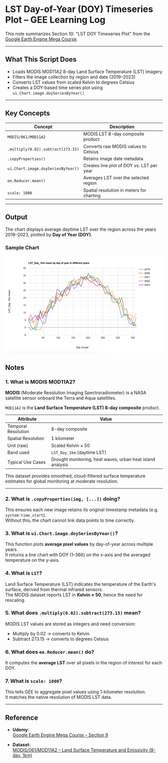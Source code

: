 # LST Day-of-Year (DOY) Timeseries Plot – GEE Learning Log

This note summarizes Section 10: "LST DOY Timeseries Plot" from the [Google Earth Engine Mega Course](https://www.udemy.com/course/google-earth-engine-gis-remote-sensing/learn/lecture/42661810#overview).

---

## What This Script Does

- Loads MODIS MOD11A2 8-day Land Surface Temperature (LST) imagery
- Filters the image collection by region and date (2019–2023)
- Converts LST values from scaled Kelvin to degrees Celsius
- Creates a DOY-based time series plot using `ui.Chart.image.doySeriesByYear()`

---

## Key Concepts

| Concept                           | Description |
|-----------------------------------|-------------|
| `MODIS/061/MOD11A2`               | MODIS LST 8-day composite product |
| `.multiply(0.02).subtract(273.15)`| Converts raw MODIS values to Celsius |
| `.copyProperties()`               | Retains image date metadata |
| `ui.Chart.image.doySeriesByYear()`| Creates line plot of DOY vs. LST per year |
| `ee.Reducer.mean()`               | Averages LST over the selected region |
| `scale: 1000`                     | Spatial resolution in meters for charting |

---

## Output

The chart displays average daytime LST over the region across the years 2019–2023, plotted by **Day of Year (DOY)**.

### Sample Chart
![](chart_lst_doy_timeseries_2019-2023_roi.png)

## Notes

### 1. What is MODIS MOD11A2?

**MODIS** (Moderate Resolution Imaging Spectroradiometer) is a NASA satellite sensor onboard the Terra and Aqua satellites.

`MOD11A2` is the **Land Surface Temperature (LST) 8-day composite** product.

| Attribute              | Value                          |
|------------------------|--------------------------------|
| Temporal Resolution    | 8-day composite                |
| Spatial Resolution     | 1 kilometer                    |
| Unit (raw)             | Scaled Kelvin × 50             |
| Band used              | `LST_Day_1km` (daytime LST)    |
| Typical Use Cases      | Drought monitoring, heat waves, urban heat island analysis |

This dataset provides smoothed, cloud-filtered surface temperature estimates for global monitoring at moderate resolution.

---

### 2. What is `.copyProperties(img, [...])` doing?

This ensures each new image retains its original timestamp metadata (e.g. `system:time_start`).  
Without this, the chart cannot link data points to time correctly.

### 3. What is `ui.Chart.image.doySeriesByYear()`?

This function plots **average pixel values** by day-of-year across multiple years.  
It returns a line chart with DOY (1–366) on the x-axis and the averaged temperature on the y-axis.

### 4. What is `LST`?

Land Surface Temperature (LST) indicates the temperature of the Earth's surface, derived from thermal infrared sensors.  
The MODIS dataset reports LST in **Kelvin × 50**, hence the need for rescaling.

### 5. What does `.multiply(0.02).subtract(273.15)` mean?

MODIS LST values are stored as integers and need conversion:
- Multiply by 0.02 → converts to Kelvin
- Subtract 273.15 → converts to degrees Celsius

### 6. What does `ee.Reducer.mean()` do?

It computes the **average LST** over all pixels in the region of interest for each DOY.

### 7. What is `scale: 1000`?

This tells GEE to aggregate pixel values using 1-kilometer resolution.  
It matches the native resolution of MODIS LST data.

---

## Reference

- **Udemy**:  
  [Google Earth Engine Mega Course – Section 9](https://www.udemy.com/course/google-earth-engine-gis-remote-sensing/learn/lecture/42661810#overview)

- **Dataset**:  
  [MODIS/061/MOD11A2 – Land Surface Temperature and Emissivity (8-day, 1km)](https://developers.google.com/earth-engine/datasets/catalog/MODIS_061_MOD11A2)
